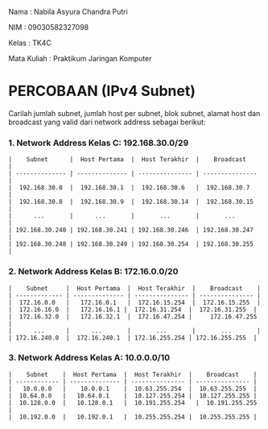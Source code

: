 Nama : Nabila Asyura Chandra Putri

NIM : 09030582327098

Kelas : TK4C

Mata Kuliah : Praktikum Jaringan Komputer

# PERCOBAAN (IPv4 Subnet)
Carilah jumlah subnet, jumlah host per subnet, blok subnet, alamat host dan broadcast yang valid dari network address sebagai berikut:

### 1. Network Address Kelas C: 192.168.30.0/29
```
|    Subnet      |  Host Pertama  |  Host Terakhir  |    Broadcast    |
| -------------- | -------------- | --------------- | --------------- |
|  192.168.30.0  |  192.168.30.1  |  192.168.30.6   |  192.168.30.7   |
|  192.168.30.8  |  192.168.30.9  |  192.168.30.14  |  192.168.30.15  |
|      ...       |      ...       |       ...       |       ...       |
| 192.168.30.240 | 192.168.30.241 | 192.168.30.246  | 192.168.30.247  |
| 192.168.30.248 | 192.168.30.249 | 192.168.30.254  | 192.168.30.255  |
```

### 2. Network Address Kelas B: 172.16.0.0/20
```
|    Subnet     |  Host Pertama  |  Host Terakhir  |    Broadcast    |
| ------------- | -------------- | --------------- | --------------- |
|  172.16.0.0   |   172.16.0.1   |  172.16.15.254  |  172.16.15.255  |
|  172.16.16.0  |   172.16.16.1 |  172.16.31.254  |  172.16.31.255  |
|  172.16.32.0  |   172.16.32.1  |  172.16.47.254 | 	172.16.47.255  |
|      ...      |      ...       |       ...       |       ...       |
| 172.16.240.0  |  172.16.240.1  | 172.16.255.254 | 172.16.255.255  |
```

### 3. Network Address Kelas A: 10.0.0.0/10
```
|    Subnet    |  Host Pertama  |  Host Terakhir  |    Broadcast    |
| ------------ | -------------- | --------------- | --------------- |
|   10.0.0.0   |    10.0.0.1    |  10.63.255.254  |  10.63.255.255  |
|  10.64.0.0   |   10.64.0.1    |  10.127.255.254 |  10.127.255.255 |
|  10.128.0.0  |   10.128.0.1   |  10.191.255.254	|  10.191.255.255 |
|  10.192.0.0  |   10.192.0.1   |  10.255.255.254 |  10.255.255.255 |
```
